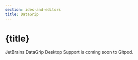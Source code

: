 ```yaml
---
section: ides-and-editors
title: DataGrip
---
```


<script context="module">
  export const prerender = true;
</script>

# {title}

JetBrains DataGrip Desktop Support is coming soon to Gitpod.
